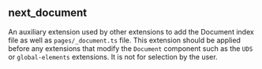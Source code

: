 ## next_document

An auxiliary extension used by other extensions to add the Document index file as well as `pages/_document.ts` file. This extension should be applied before any extensions that modify the `Document` component such as the `UDS` or `global-elements` extensions. It is not for selection by the user.
